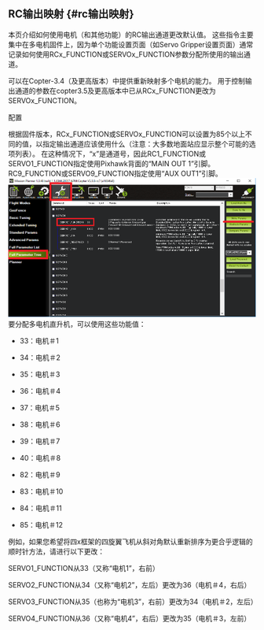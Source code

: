 ## RC输出映射 {#rc输出映射}

本页介绍如何使用电机（和其他功能）的RC输出通道更改默认值。 这些指令主要集中在多电机固件上，因为单个功能设置页面（如Servo Gripper设置页面）通常记录如何使用RCx\_FUNCTION或SERVOx\_FUNCTION参数分配所使用的输出通道。

可以在Copter-3.4（及更高版本）中提供重新映射多个电机的能力。 用于控制输出通道的参数在copter3.5及更高版本中已从RCx\_FUNCTION更改为SERVOx\_FUNCTION。

配置

根据固件版本，RCx\_FUNCTION或SERVOx\_FUNCTION可以设置为85个以上不同的值，以指定输出通道应该使用什么（注意：大多数地面站应显示整个可能的选项列表）。 在这种情况下，“x”是通道号，因此RC1\_FUNCTION或SERVO1\_FUNCTION指定使用Pixhawk背面的“MAIN OUT 1”引脚。 RC9\_FUNCTION或SERVO9\_FUNCTION指定使用“AUX OUT1”引脚。![](/assets/ser1.png)要分配多电机直升机，可以使用这些功能值：

* 33：电机＃1

* 34：电机＃2

* 35：电机＃3

* 36：电机＃4

* 37：电机＃5

* 38：电机＃6

* 39：电机＃7

* 40：电机＃8

* 82：电机＃9

* 83：电机＃10

* 84：电机＃11

* 85：电机＃12

例如，如果您希望将四x框架的四旋翼飞机从斜对角默认重新排序为更合乎逻辑的顺时针方法，请进行以下更改：

SERVO1\_FUNCTION从33（又称“电机1”，右前）

SERVO2\_FUNCTION从34（又称“电机2”，左后）更改为36（电机＃4，右后）

SERVO3\_FUNCTION从35（也称为“电机3”，右前）更改为34（电机＃2，左后）

SERVO4\_FUNCTION从36（又称“电机4”，右后）更改为35（电机＃3，左前）


